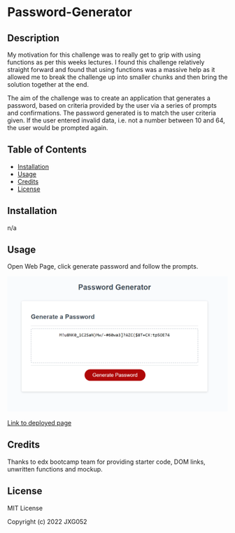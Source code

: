 # Password-Generator

## Description

My motivation for this challenge was to really get to grip with using functions as per this weeks lectures. I found this challenge relatively straight forward and found that using functions was a massive help as it allowed me to break the challenge up into smaller chunks and then bring the solution together at the end. 

The aim of the challenge was to create an application that generates a password, based on criteria provided by the user via a series of prompts and confirmations. The password generated is to match the user criteria given. If the user entered invalid data, i.e. not a number between 10 and 64, the user would be prompted again. 

## Table of Contents

- [Installation](#installation)
- [Usage](#usage)
- [Credits](#credits)
- [License](#license)

## Installation

n/a

## Usage

Open Web Page, click generate password and follow the prompts.

![image of what the page looks like with password](assets/Screenshot.png)

[Link to deployed page](https://jxg052.github.io/Password-Generator/)

## Credits

Thanks to edx bootcamp team for providing starter code, DOM links, unwritten functions and mockup.

## License

MIT License

Copyright (c) 2022 JXG052



